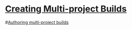 # [Creating Multi-project Builds](https://guides.gradle.org/creating-multi-project-builds/)

#[Authoring multi-project builds](https://docs.gradle.org/4.5/userguide/multi_project_builds.html?_ga=2.212250900.1236911590.1517699881-1107801021.1517699881)
